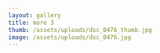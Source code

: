 ```yaml
---
layout: gallery
title: more 3
thumb: /assets/uploads/dsc_0476_thumb.jpg
image: /assets/uploads/dsc_0476.jpg
---
```

